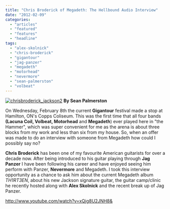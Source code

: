 ```yaml
---
title: "Chris Broderick of Megadeth: The Hellbound Audio Interview"
date: "2012-02-09"
categories: 
  - "articles"
  - "featured"
  - "features"
  - "headline"
tags: 
  - "alex-skolnick"
  - "chris-broderick"
  - "gigantour"
  - "jag-panzer"
  - "megadeth"
  - "motorhead"
  - "nevermore"
  - "sean-palmerston"
  - "volbeat"
---
```


[![](http://www.hellbound.ca/wp-content/uploads/2012/02/chrisbroderick_jackson2-290x332.jpg "chrisbroderick_jackson2")](http://www.hellbound.ca/wp-content/uploads/2012/02/chrisbroderick_jackson2.jpg) **By Sean Palmerston**

On Wednesday, February 8th the current **Gigantour** festival made a stop at Hamilton, ON's Copps Coliseum. This was the first time that all four bands **(Lacuna Coil, Volbeat, Motorhead** and **Megadeth**) ever played here in "the Hammer", which was super convenient for me as the arena is about three blocks from my work and less than six from my house. So, when an offer was made to do an interview with someone from Megadeth how could I possibly say no?

**Chris Broderick** has been one of my favourite American guitarists for over a decade now. After being introduced to his guitar playing through **Jag Panzer** I have been following his career and have enjoyed seeing him perform with Panzer, **Nevermore** and Megadeth. I took this interview opportunity as a chance to ask him about the current Megadeth album _TH1RT3EN_, about his new Jackson signature guitar, the guitar camp/clinic he recently hosted along with **Alex Skolnick** and the recent break up of Jag Panzer.

http://www.youtube.com/watch?v=xQjg8U2JNH8&
